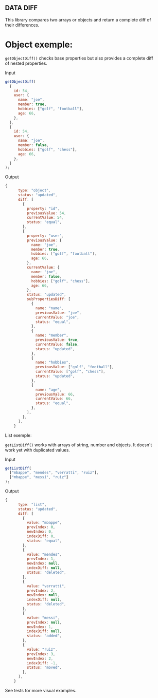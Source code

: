 ## DATA DIFF

This library compares two arrays or objects and return a complete diff of their differences.

# Object exemple:

`getObjectDiff()` checks base properties but also provides a complete diff of nested properties.

Input

```js
getObjectDiff(
  {
    id: 54,
    user: {
      name: "joe",
      member: true,
      hobbies: ["golf", "football"],
      age: 66,
    },
  },
  {
    id: 54,
    user: {
      name: "joe",
      member: false,
      hobbies: ["golf", "chess"],
      age: 66,
    },
  }
);
```

Output

```js
{
      type: "object",
      status: "updated",
      diff: [
        {
          property: "id",
          previousValue: 54,
          currentValue: 54,
          status: "equal",
        },
        {
          property: "user",
          previousValue: {
            name: "joe",
            member: true,
            hobbies: ["golf", "football"],
            age: 66,
          },
          currentValue: {
            name: "joe",
            member: false,
            hobbies: ["golf", "chess"],
            age: 66,
          },
          status: "updated",
          subPropertiesDiff: [
            {
              name: "name",
              previousValue: "joe",
              currentValue: "joe",
              status: "equal",
            },
            {
              name: "member",
              previousValue: true,
              currentValue: false,
              status: "updated",
            },
            {
              name: "hobbies",
              previousValue: ["golf", "football"],
              currentValue: ["golf", "chess"],
              status: "updated",
            },
            {
              name: "age",
              previousValue: 66,
              currentValue: 66,
              status: "equal",
            },
          ],
        },
      ],
    }
```

List exemple:

`getListDiff()` works with arrays of string, number and objects.
It doesn't work yet with duplicated values.

Input

```js
getListDiff(
  ["mbappe", "mendes", "verratti", "ruiz"],
  ["mbappe", "messi", "ruiz"]
);
```

Output

```js
{
      type: "list",
      status: "updated",
      diff: [
        {
          value: "mbappe",
          prevIndex: 0,
          newIndex: 0,
          indexDiff: 0,
          status: "equal",
        },
        {
          value: "mendes",
          prevIndex: 1,
          newIndex: null,
          indexDiff: null,
          status: "deleted",
        },
        {
          value: "verratti",
          prevIndex: 2,
          newIndex: null,
          indexDiff: null,
          status: "deleted",
        },
        {
          value: "messi",
          prevIndex: null,
          newIndex: 1,
          indexDiff: null,
          status: "added",
        },
        {
          value: "ruiz",
          prevIndex: 3,
          newIndex: 2,
          indexDiff: -1,
          status: "moved",
        },
      ],
    }
```

See tests for more visual examples.
